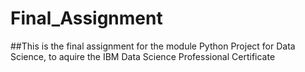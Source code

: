 # Final_Assignment

##This is the final assignment for the module Python Project for Data Science, to aquire the IBM Data Science Professional Certificate

